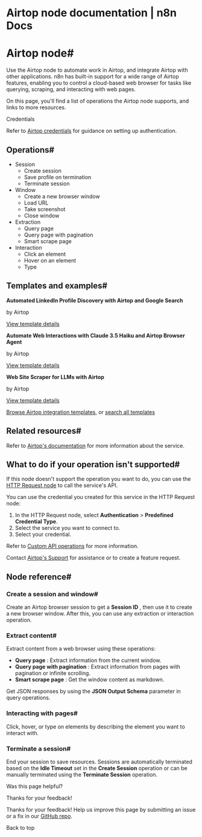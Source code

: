 # Airtop node documentation | n8n Docs

[ ](https://github.com/n8n-io/n8n-docs/edit/main/docs/integrations/builtin/app-nodes/n8n-nodes-base.airtop.md "Edit this page")

# Airtop node#

Use the Airtop node to automate work in Airtop, and integrate Airtop with other applications. n8n has built-in support for a wide range of Airtop features, enabling you to control a cloud-based web browser for tasks like querying, scraping, and interacting with web pages.

On this page, you'll find a list of operations the Airtop node supports, and links to more resources.

Credentials

Refer to [Airtop credentials](../../credentials/airtop/) for guidance on setting up authentication.

## Operations#

  * Session
    * Create session
    * Save profile on termination
    * Terminate session
  * Window
    * Create a new browser window
    * Load URL
    * Take screenshot
    * Close window
  * Extraction
    * Query page
    * Query page with pagination
    * Smart scrape page
  * Interaction
    * Click an element
    * Hover on an element
    * Type

## Templates and examples#

**Automated LinkedIn Profile Discovery with Airtop and Google Search**

by Airtop

[View template details](https://n8n.io/workflows/3477-automated-linkedin-profile-discovery-with-airtop-and-google-search/)

**Automate Web Interactions with Claude 3.5 Haiku and Airtop Browser Agent**

by Airtop

[View template details](https://n8n.io/workflows/3592-automate-web-interactions-with-claude-35-haiku-and-airtop-browser-agent/)

**Web Site Scraper for LLMs with Airtop**

by Airtop

[View template details](https://n8n.io/workflows/4252-web-site-scraper-for-llms-with-airtop/)

[Browse Airtop integration templates](https://n8n.io/integrations/airtop/), or [search all templates](https://n8n.io/workflows/)

## Related resources#

Refer to [Airtop's documentation](https://docs.airtop.ai/api-reference/airtop-api) for more information about the service.

## What to do if your operation isn't supported#

If this node doesn't support the operation you want to do, you can use the [HTTP Request node](../../core-nodes/n8n-nodes-base.httprequest/) to call the service's API.

You can use the credential you created for this service in the HTTP Request node: 

  1. In the HTTP Request node, select **Authentication** > **Predefined Credential Type**.
  2. Select the service you want to connect to.
  3. Select your credential.

Refer to [Custom API operations](../../../custom-operations/) for more information.

Contact [Airtop's Support](https://docs.airtop.ai/guides/misc/support) for assistance or to create a feature request.

## Node reference#

### Create a session and window#

Create an Airtop browser session to get a **Session ID** , then use it to create a new browser window. After this, you can use any extraction or interaction operation.

### Extract content#

Extract content from a web browser using these operations:

  * **Query page** : Extract information from the current window.
  * **Query page with pagination** : Extract information from pages with pagination or infinite scrolling.
  * **Smart scrape page** : Get the window content as markdown.

Get JSON responses by using the **JSON Output Schema** parameter in query operations.

### Interacting with pages#

Click, hover, or type on elements by describing the element you want to interact with.

### Terminate a session#

End your session to save resources. Sessions are automatically terminated based on the **Idle Timeout** set in the **Create Session** operation or can be manually terminated using the **Terminate Session** operation.

Was this page helpful? 

Thanks for your feedback! 

Thanks for your feedback! Help us improve this page by submitting an issue or a fix in our [GitHub repo](https://github.com/n8n-io/n8n-docs). 

Back to top